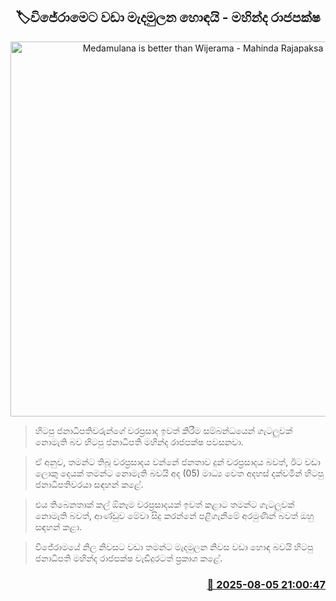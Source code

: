 <p align='center'><b><h2 align='center' title='Medamulana is better than Wijerama - Mahinda Rajapaksa'>🏷විජේරාමෙට වඩා මැදමුලන හොඳයි - මහින්ද රාජපක්ෂ</h2></b></p>
<p align='center'><img src='https://helakuru.sgp1.cdn.digitaloceanspaces.com/esana/images/lib/mahinda-rajapakdha-car.jpg' width='600' alt='Medamulana is better than Wijerama - Mahinda Rajapaksa'></p>

> හිටපු ජනාධිපතිවරුන්ගේ වරප්‍රසාද ඉවත් කිරීම සම්බන්ධයෙන් ගැටලුවක් නොමැති බව හිටපු ජනාධිපති මහින්ද රාජපක්ෂ පවසනවා.

> ඒ අනුව, තමන්ට තිබූ වරප්‍රසාදය වන්නේ ජනතාව දුන් වරප්‍රසාදය බවත්, ඊට වඩා ලොකු දෙයක් තමන්ට නොමැති බවයි අද (05) මාධ්‍ය වෙත අදහස් දක්වමින් හිටපු ජනාධිපතිවරයා සඳහන් කළේ.

> එය තිබෙනතාක් කල් ඕනෑම වරප්‍රසාදයක් ඉවත් කළාට තමන්ට ගැටලුවක් නොමැති බවත්, ආණ්ඩුව මේවා සිදු කරන්නේ පළිගැනීමේ අරමුණින් බවත් ඔහු සඳහන් කළා.

> විජේරාමයේ නිල නිවසට වඩා තමන්ට මැදමුලන නිවස වඩා හොඳ බවයි හිටපු ජනාධිපති මහින්ද රාජපක්ෂ වැඩිදුරටත් ප්‍රකාශ කළේ.



<h3 align='right'><a href='https://www.helakuru.lk/esana/p/112475/'>📅 2025-08-05 21:00:47</a></h3>
